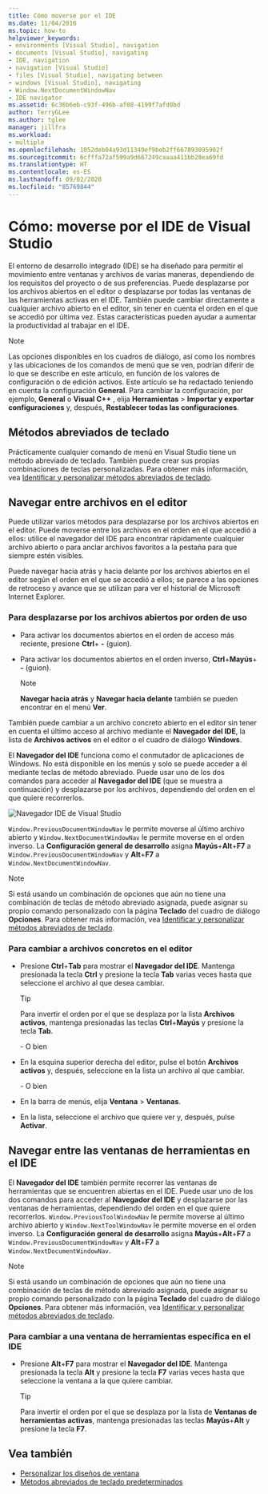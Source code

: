 ```yaml
---
title: Cómo moverse por el IDE
ms.date: 11/04/2016
ms.topic: how-to
helpviewer_keywords:
- environments [Visual Studio], navigation
- documents [Visual Studio], navigating
- IDE, navigation
- navigation [Visual Studio]
- files [Visual Studio], navigating between
- windows [Visual Studio], navigating
- Window.NextDocumentWindowNav
- IDE navigator
ms.assetid: 6c36b6eb-c93f-496b-af08-4199f7afd8bd
author: TerryGLee
ms.author: tglee
manager: jillfra
ms.workload:
- multiple
ms.openlocfilehash: 1052deb04a93d11349ef9beb2ff667893095902f
ms.sourcegitcommit: 6cfffa72af599a9d667249caaaa411bb28ea69fd
ms.translationtype: HT
ms.contentlocale: es-ES
ms.lasthandoff: 09/02/2020
ms.locfileid: "85769844"
---
```

# <a name="how-to-move-around-in-the-visual-studio-ide"></a>Cómo: moverse por el IDE de Visual Studio

El entorno de desarrollo integrado (IDE) se ha diseñado para permitir el movimiento entre ventanas y archivos de varias maneras, dependiendo de los requisitos del proyecto o de sus preferencias. Puede desplazarse por los archivos abiertos en el editor o desplazarse por todas las ventanas de las herramientas activas en el IDE. También puede cambiar directamente a cualquier archivo abierto en el editor, sin tener en cuenta el orden en el que se accedió por última vez. Estas características pueden ayudar a aumentar la productividad al trabajar en el IDE.

> [!NOTE]
> Las opciones disponibles en los cuadros de diálogo, así como los nombres y las ubicaciones de los comandos de menú que se ven, podrían diferir de lo que se describe en este artículo, en función de los valores de configuración o de edición activos. Este artículo se ha redactado teniendo en cuenta la configuración **General**. Para cambiar la configuración, por ejemplo, **General** o **Visual C++** , elija **Herramientas** > **Importar y exportar configuraciones** y, después, **Restablecer todas las configuraciones**.

## <a name="keyboard-shortcuts"></a>Métodos abreviados de teclado

Prácticamente cualquier comando de menú en Visual Studio tiene un método abreviado de teclado. También puede crear sus propias combinaciones de teclas personalizadas. Para obtener más información, vea [Identificar y personalizar métodos abreviados de teclado](../ide/identifying-and-customizing-keyboard-shortcuts-in-visual-studio.md).

## <a name="navigate-among-files-in-the-editor"></a>Navegar entre archivos en el editor

Puede utilizar varios métodos para desplazarse por los archivos abiertos en el editor. Puede moverse entre los archivos en el orden en el que accedió a ellos: utilice el navegador del IDE para encontrar rápidamente cualquier archivo abierto o para anclar archivos favoritos a la pestaña para que siempre estén visibles.

Puede navegar hacia atrás y hacia delante por los archivos abiertos en el editor según el orden en el que se accedió a ellos; se parece a las opciones de retroceso y avance que se utilizan para ver el historial de Microsoft Internet Explorer.

### <a name="to-move-through-open-files-in-order-of-use"></a>Para desplazarse por los archivos abiertos por orden de uso

- Para activar los documentos abiertos en el orden de acceso más reciente, presione **Ctrl**+ **-** (guion).

- Para activar los documentos abiertos en el orden inverso, **Ctrl**+**Mayús**+ **-** (guion).

    > [!NOTE]
    > **Navegar hacia atrás** y **Navegar hacia delante** también se pueden encontrar en el menú **Ver**.

También puede cambiar a un archivo concreto abierto en el editor sin tener en cuenta el último acceso al archivo mediante el **Navegador del IDE**, la lista de **Archivos activos** en el editor o el cuadro de diálogo **Windows**.

El **Navegador del IDE** funciona como el conmutador de aplicaciones de Windows. No está disponible en los menús y solo se puede acceder a él mediante teclas de método abreviado. Puede usar uno de los dos comandos para acceder al **Navegador del IDE** (que se muestra a continuación) y desplazarse por los archivos, dependiendo del orden en el que quiere recorrerlos.

![Navegador IDE de Visual Studio](../ide/media/vs2015_ide_navigator.png)

`Window.PreviousDocumentWindowNav` le permite moverse al último archivo abierto y `Window.NextDocumentWindowNav` le permite moverse en el orden inverso. La **Configuración general de desarrollo** asigna **Mayús**+**Alt**+**F7** a `Window.PreviousDocumentWindowNav` y **Alt**+**F7** a `Window.NextDocumentWindowNav`.

> [!NOTE]
> Si está usando un combinación de opciones que aún no tiene una combinación de teclas de método abreviado asignada, puede asignar su propio comando personalizado con la página **Teclado** del cuadro de diálogo **Opciones**. Para obtener más información, vea [Identificar y personalizar métodos abreviados de teclado](../ide/identifying-and-customizing-keyboard-shortcuts-in-visual-studio.md).

### <a name="to-switch-to-specific-files-in-the-editor"></a>Para cambiar a archivos concretos en el editor

- Presione **Ctrl**+**Tab** para mostrar el **Navegador del IDE**. Mantenga presionada la tecla **Ctrl** y presione la tecla **Tab** varias veces hasta que seleccione el archivo al que desea cambiar.

    > [!TIP]
    > Para invertir el orden por el que se desplaza por la lista **Archivos activos**, mantenga presionadas las teclas **Ctrl**+**Mayús** y presione la tecla **Tab**.

    \- O bien

- En la esquina superior derecha del editor, pulse el botón **Archivos activos** y, después, seleccione en la lista un archivo al que cambiar.

    \- O bien

- En la barra de menús, elija **Ventana** > **Ventanas**.

- En la lista, seleccione el archivo que quiere ver y, después, pulse **Activar**.

## <a name="navigate-among-tool-windows-in-the-ide"></a>Navegar entre las ventanas de herramientas en el IDE

El **Navegador del IDE** también permite recorrer las ventanas de herramientas que se encuentren abiertas en el IDE. Puede usar uno de los dos comandos para acceder al **Navegador del IDE** y desplazarse por las ventanas de herramientas, dependiendo del orden en el que quiere recorrerlos. `Window.PreviousToolWindowNav` le permite moverse al último archivo abierto y `Window.NextToolWindowNav` le permite moverse en el orden inverso. La **Configuración general de desarrollo** asigna **Mayús**+**Alt**+**F7** a `Window.PreviousDocumentWindowNav` y **Alt**+**F7** a `Window.NextDocumentWindowNav`.

> [!NOTE]
> Si está usando un combinación de opciones que aún no tiene una combinación de teclas de método abreviado asignada, puede asignar su propio comando personalizado con la página **Teclado** del cuadro de diálogo **Opciones**. Para obtener más información, vea [Identificar y personalizar métodos abreviados de teclado](../ide/identifying-and-customizing-keyboard-shortcuts-in-visual-studio.md).

### <a name="to-switch-to-a-specific-tool-window-in-the-ide"></a>Para cambiar a una ventana de herramientas específica en el IDE

- Presione **Alt**+**F7** para mostrar el **Navegador del IDE**. Mantenga presionada la tecla **Alt** y presione la tecla **F7** varias veces hasta que seleccione la ventana a la que quiere cambiar.

    > [!TIP]
    > Para invertir el orden por el que se desplaza por la lista de **Ventanas de herramientas activas**, mantenga presionadas las teclas **Mayús**+**Alt** y presione la tecla **F7**.

## <a name="see-also"></a>Vea también

- [Personalizar los diseños de ventana](../ide/customizing-window-layouts-in-visual-studio.md)
- [Métodos abreviados de teclado predeterminados](../ide/default-keyboard-shortcuts-in-visual-studio.md)
